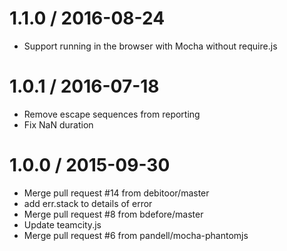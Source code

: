 
1.1.0 / 2016-08-24 
==================

  * Support running in the browser with Mocha without require.js

1.0.1 / 2016-07-18
==================

  * Remove escape sequences from reporting
  * Fix NaN duration

1.0.0 / 2015-09-30
==================

  * Merge pull request #14 from debitoor/master
  * add err.stack to details of error
  * Merge pull request #8 from bdefore/master
  * Update teamcity.js
  * Merge pull request #6 from pandell/mocha-phantomjs
